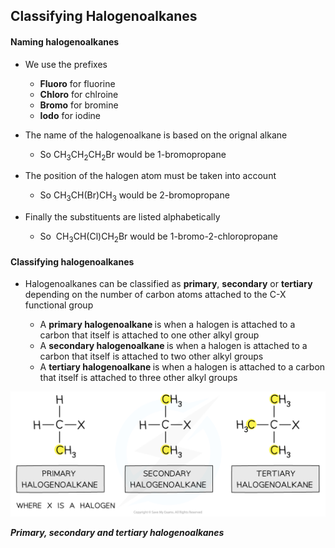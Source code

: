 Classifying Halogenoalkanes
---------------------------

#### Naming halogenoalkanes

* We use the prefixes

  + <b>Fluoro</b> for fluorine
  + <b>Chloro</b> for chlroine
  + <b>Bromo</b> for bromine
  + <b>Iodo</b> for iodine
* The name of the halogenoalkane is based on the orignal alkane

  + So CH<sub>3</sub>CH<sub>2</sub>CH<sub>2</sub>Br would be 1-bromopropane
* The position of the halogen atom must be taken into account

  + So CH<sub>3</sub>CH(Br)CH<sub>3</sub> would be 2-bromopropane
* Finally the substituents are listed alphabetically

  + So  CH<sub>3</sub>CH(Cl)CH<sub>2</sub>Br would be 1-bromo-2-chloropropane

#### Classifying halogenoalkanes

* Halogenoalkanes can be classified as <b>primary</b>, <b>secondary</b> or <b>tertiary</b> depending on the number of carbon atoms attached to the C-X functional group

  + A <b>primary halogenoalkane </b>is when a halogen is attached to a carbon that itself is attached to one other alkyl group
  + A <b>secondary halogenoalkane </b>is when a halogen is attached to a carbon that itself is attached to two other alkyl groups
  + A <b>tertiary halogenoalkane </b>is when a halogen is attached to a carbon that itself is attached to three other alkyl groups

![Halogen Compounds Halogenoalkanes, downloadable AS & A Level Chemistry revision notes](3.3-Halogen-Compounds-Halogenoalkanes.png)

<i><b>Primary, secondary and tertiary halogenoalkanes</b></i>
